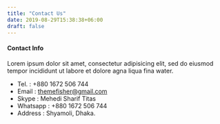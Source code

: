 ```yaml
---
title: "Contact Us"
date: 2019-08-29T15:38:38+06:00
draft: false
---
```


#### Contact Info

Lorem ipsum dolor sit amet, consectetur adipisicing elit, sed do eiusmod tempor incididunt ut labore et dolore agna liqua fina water.

* Tel. : +880 1672 506 744
* Email : themefisher@gmail.com
* Skype : Mehedi Sharif Titas
* Whatsapp : +880 1672 506 744
* Address : Shyamoli, Dhaka.
